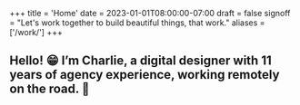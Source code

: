 +++
title = 'Home'
date = 2023-01-01T08:00:00-07:00
draft = false
signoff = "Let's work together to build beautiful things, that work."
aliases = ['/work/']
+++

## Hello! 😁 I’m Charlie, a digital designer with 11 years of agency experience, working remotely on the road. 🚐
